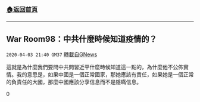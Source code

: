 ###  [:house:返回首頁](https://github.com/ourhimalayas/txt)
---

## War Room98：中共什麼時候知道疫情的？
`2020-04-03 21:40 GM37` [轉載自GNews](https://gnews.org/zh-hant/161504/)

這就是為什麼我們要問中共問習近平什麼時候知道這一點的，為什麼他不公佈實情。我的意思是，如果中國是一個正常國家，那她應該有責任，如果她是一個正常的負責任的大國，那麼中國應該分享信息而不是隱瞞信息。

0
